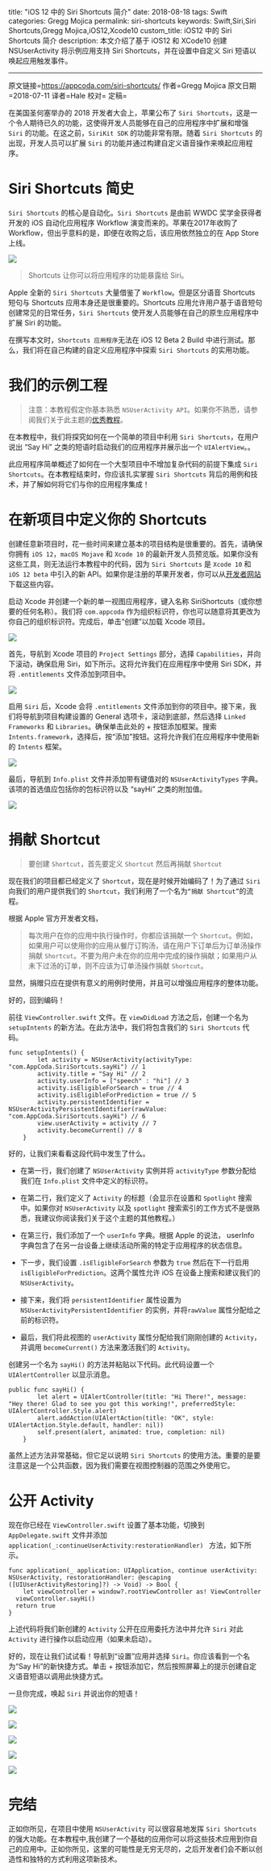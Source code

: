 title: "iOS 12 中的 Siri Shortcuts 简介"
date: 2018-08-18
tags: Swift
categories: Gregg Mojica
permalink: siri-shortcuts
keywords: Swift,Siri,Siri Shortcuts,Gregg Mojica,iOS12,Xcode10
custom_title: iOS12 中的 Siri Shortcuts 简介
description: 本文介绍了基于 iOS12 和 XCode10 创建 NSUserActivity 将示例应用支持 Siri Shortcuts，并在设置中自定义 Siri 短语以唤起应用触发事件。

---
原文链接=https://appcoda.com/siri-shortcuts/
作者=Gregg Mojica
原文日期=2018-07-11
译者=Hale
校对=
定稿=

在美国圣何塞举办的 2018 开发者大会上，苹果公布了 `Siri Shortcuts`，这是一个令人期待已久的功能，这使得开发人员能够在自己的应用程序中扩展和增强 `Siri` 的功能。在这之前，`SiriKit SDK` 的功能非常有限。随着 `Siri Shortcuts` 的出现，开发人员可以扩展 `Siri` 的功能并通过构建自定义语音操作来唤起应用程序。

# Siri Shortcuts 简史
`Siri Shortcuts` 的核心是自动化。`Siri Shortcuts` 是由前 WWDC 奖学金获得者开发的 iOS 自动化应用程序 Workflow 演变而来的。苹果在2017年收购了 Workflow，但出乎意料的是，即便在收购之后，该应用依然独立的在 App Store 上线。

![](https://appcoda.com/wp-content/uploads/2018/07/workflow-app.jpg)

> Shortcuts 让你可以将应用程序的功能暴露给 Siri。

Apple 全新的 `Siri Shortcuts` 大量借鉴了 `Workflow`。但是区分语音 Shortcuts 短句与 Shortcuts 应用本身还是很重要的。Shortcuts 应用允许用户基于语音短句创建常见的日常任务，`Siri Shortcuts` 使开发人员能够在自己的原生应用程序中扩展 Siri 的功能。

在撰写本文时，`Shortcuts 应用程序`无法在 iOS 12 Beta 2 Build 中进行测试。那么，我们将在自己构建的自定义应用程序中探索 `Siri Shortcuts` 的实用功能。

# 我们的示例工程
> 注意：本教程假定你基本熟悉 `NSUserActivity API`。如果你不熟悉，请参阅我们关于此主题的[优秀教程](https://www.appcoda.com/core-spotlight-framework/)。

在本教程中，我们将探究如何在一个简单的项目中利用 `Siri Shortcuts`，在用户说出 “Say Hi” 之类的短语时启动我们的应用程序并展示出一个 `UIAlertView`。。

此应用程序简单概述了如何在一个大型项目中不增加复杂代码的前提下集成 `Siri Shortcuts`。在本教程结束时，你应该扎实掌握 `Siri Shortcuts` 背后的用例和技术，并了解如何将它们与你的应用程序集成！

# 在新项目中定义你的 Shortcuts

创建任意新项目时，花一些时间来建立基本的项目结构是很重要的。首先，请确保你拥有 `iOS 12`，`macOS Mojave`  和 `Xcode 10` 的最新开发人员预览版。如果你没有这些工具，则无法运行本教程中的代码，因为 `Siri Shortcuts` 是 `Xcode 10` 和 `iOS 12 beta` 中引入的新 API。如果你是注册的苹果开发者，你可以从[开发者网站](https://developer.apple.com/)下载这些内容。

启动 Xcode 并创建一个新的单一视图应用程序，键入名称 SiriShortcuts（或你想要的任何名称）。我们将 `com.appcoda` 作为组织标识符，你也可以随意将其更改为你自己的组织标识符。完成后，单击“创建”以加载 Xcode 项目。

![](https://appcoda.com/wp-content/uploads/2018/07/2-1240x793.png)

首先，导航到 Xcode 项目的 `Project Settings` 部分，选择 `Capabilities`，并向下滚动，确保启用 Siri，如下所示。这将允许我们在应用程序中使用 Siri SDK，并将 `.entitlements` 文件添加到项目中。

![](https://appcoda.com/wp-content/uploads/2018/07/4-1240x793.png)

启用 `S​​iri` 后，Xcode 会将 `.entitlements` 文件添加到你的项目中。接下来，我们将导航到项目构建设置的 General 选项卡，滚动到底部，然后选择 `Linked Frameworks` 和 `Libraries`。确保单击此处的 + 按钮添加框架。搜索 `Intents.framework`，选择后，按“添加”按钮。这将允许我们在应用程序中使用新的 `Intents` 框架。

![](https://appcoda.com/wp-content/uploads/2018/07/7-1240x793.png)

最后，导航到 `Info.plist` 文件并添加带有键值对的 `NSUserActivityTypes` 字典。该项的首选值应包括你的包标识符以及 “sayHi” 之类的附加值。

![](https://appcoda.com/wp-content/uploads/2018/07/8-1240x775.png)

# 捐献 Shortcut
> 要创建 `Shortcut`，首先要定义 `Shortcut` 然后再捐献 `Shortcut`

现在我们的项目都已经定义了 `Shortcut`，现在是时候开始编码了！为了通过 `Siri` 向我们的用户提供我们的 `Shortcut`，我们利用了一个名为`“捐献 Shortcut”`的流程。

根据 Apple 官方开发者文档，

> 每次用户在你的应用中执行操作时，你都应该捐献一个 `Shortcut`。例如，如果用户可以使用你的应用从餐厅订购汤，请在用户下订单后为订单汤操作捐献 `Shortcut`。不要为用户未在你的应用中完成的操作捐献；如果用户从未下过汤的订单，则不应该为订单汤操作捐献 `Shortcut`。

显然，捐赠只应在提供有意义的用例时使用，并且可以增强应用程序的整体功能。

好的，回到编码！

前往 `ViewController.swift` 文件。在 `viewDidLoad` 方法之后，创建一个名为 `setupIntents` 的新方法。在此方法中，我们将包含我们的 `Siri Shortcuts` 代码。

```
func setupIntents() {
        let activity = NSUserActivity(activityType: "com.AppCoda.SiriSortcuts.sayHi") // 1
        activity.title = "Say Hi" // 2
        activity.userInfo = ["speech" : "hi"] // 3
        activity.isEligibleForSearch = true // 4
        activity.isEligibleForPrediction = true // 5
        activity.persistentIdentifier = NSUserActivityPersistentIdentifier(rawValue: "com.AppCoda.SiriSortcuts.sayHi") // 6
        view.userActivity = activity // 7
        activity.becomeCurrent() // 8
    }
```

好的，让我们来看看这段代码中发生了什么。

* 在第一行，我们创建了 `NSUserActivity` 实例并将 `activityType` 参数分配给我们在 `Info.plist` 文件中定义的标识符。

* 在第二行，我们定义了 `Activity` 的标题（会显示在设置和 `Spotlight` 搜索中。如果你对 `NSUserActivity` 以及 `spotlight` 搜索索引的工作方式不是很熟悉，我建议你阅读我们关于这个主题的其他教程。）

* 在第三行，我们添加了一个 `userInfo` 字典。根据 Apple 的说法， userInfo 字典包含了在另一台设备上继续活动所需的特定于应用程序的状态信息。

* 下一步，我们设置 `.isEligibleForSearch` 参数为 `true` 然后在下一行启用 `isEligibleForPrediction`。这两个属性允许 iOS 在设备上搜索和建议我们的 `NSUserActivity`。

* 接下来，我们将 `persistentIdentifier` 属性设置为 `NSUserActivityPersistentIdentifier` 的实例，并将`rawValue` 属性分配给之前的标识符。

* 最后，我们将此视图的 `userActivity` 属性分配给我们刚刚创建的 `Activity`，并调用 `becomeCurrent()` 方法来激活我们的 `Activity`。


创建另一个名为 `sayHi()` 的方法并粘贴以下代码。此代码设置一个 `UIAlertController` 以显示消息。

```
public func sayHi() {
        let alert = UIAlertController(title: "Hi There!", message: "Hey there! Glad to see you got this working!", preferredStyle: UIAlertController.Style.alert)
        alert.addAction(UIAlertAction(title: "OK", style: UIAlertAction.Style.default, handler: nil))
        self.present(alert, animated: true, completion: nil)
    }
```

虽然上述方法非常基础，但它足以说明 `Siri Shortcuts` 的使用方法。重要的是要注意这是一个公共函数，因为我们需要在视图控制器的范围之外使用它。

# 公开 Activity

现在你已经在 `ViewController.swift` 设置了基本功能，切换到 `AppDelegate.swift` 文件并添加 `application(_:continueUserActivity:restorationHandler) ` 方法，如下所示。

```
func application(_ application: UIApplication, continue userActivity: NSUserActivity, restorationHandler: @escaping ([UIUserActivityRestoring]?) -> Void) -> Bool {
    let viewController = window?.rootViewController as! ViewController
  viewController.sayHi()
  return true
}
```

上述代码将我们新创建的 `Activity` 公开在应用委托方法中并允许 `Siri` 对此 `Activity` 进行操作以启动应用（如果未启动）。 

好的，现在让我们试试看！导航到“设置”应用并选择 `Siri`。你应该看到一个名为“Say Hi”的新快捷方式。单击 + 按钮添加它，然后按照屏幕上的提示创建自定义语音短语以调用此快捷方式。

一旦你完成，唤起 `Siri` 并说出你的短语！

![](https://appcoda.com/wp-content/uploads/2018/07/i-1.png)

![](https://appcoda.com/wp-content/uploads/2018/07/i-2.png)

![](https://appcoda.com/wp-content/uploads/2018/07/i-3.png)

![](https://appcoda.com/wp-content/uploads/2018/07/i-4.png)

![](https://appcoda.com/wp-content/uploads/2018/07/i-5.png)

# 完结

正如你所见，在项目中使用 `NSUserActivity` 可以很容易地发挥 `Siri Shortcuts` 的强大功能。在本教程中,我创建了一个基础的应用你可以将这些技术应用到你自己的应用中。正如你所见，这里的可能性是无穷无尽的，之后开发者们会不断以创造性和独特的方式利用这项新技术。

